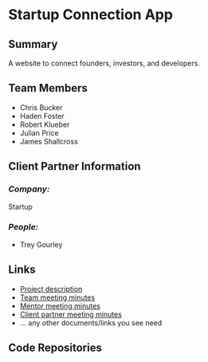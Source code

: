 # Startup Connection App
## **Summary**

A website to connect founders, investors, and developers.

## **Team Members**

- Chris Bucker
- Haden Foster
- Robert Klueber
- Julian Price
- James Shallcross

## **Client Partner Information**

### *Company:*
Startup

### *People:*
- Trey Gourley
## **Links**

- [Project description](ProjectDescription.md)
- [Team meeting minutes](MeetingMinutes/Team)
- [Mentor meeting minutes](MeetingMinutes/Mentor)
- [Client partner meeting minutes](MeetingMinutes/ClientPartner)
- ... any other documents/links you see need

## **Code Repositories**

